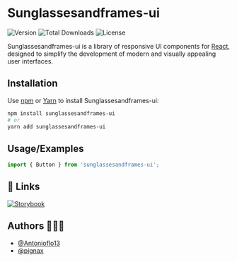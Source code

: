 # Sunglassesandframes-ui

![Version](https://img.shields.io/npm/v/sunglassesandframes-uii)
![Total Downloads](https://img.shields.io/npm/dt/sunglassesandframes-uii)
![License](https://img.shields.io/npm/l/sunglassesandframes-uii)

Sunglassesandframes-ui is a library of responsive UI components for [React](https://reactjs.org/),
designed to simplify the development of modern and visually appealing user interfaces.

## Installation

Use [npm](https://www.npmjs.com/) or [Yarn](https://yarnpkg.com/) to install Sunglassesandframes-ui:

```bash
npm install sunglassesandframes-ui
# or
yarn add sunglassesandframes-ui
```

## Usage/Examples

```javascript
import { Button } from 'sunglassesandframes-ui';
```

## 🔗 Links

[![Storybook](https://img.shields.io/badge/-Storybook-FF4785?style=for-the-badge&logo=storybook&logoColor=white)](https://sunglassesandframes-ui.vercel.app)

## Authors 👨🏻‍💻

- [@Antonioflo13](https://www.github.com/Antonioflo13)
- [@pignax](https://www.github.com/pignax)
